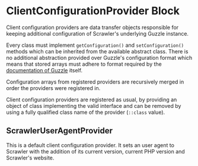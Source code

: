 # ClientConfigurationProvider Block
Client configuration providers are data transfer objects responsible
for keeping additional configuration of Scrawler's underlying Guzzle
instance.

Every class must implement `getConfiguration()` and `setConfiguration()`
methods which can be inherited from the available abstract class. There
is no additional abstraction provided over Guzzle's configuration format
which means that stored arrays must adhere to format required by the
[documentation of Guzzle][guzzle-docs] itself.

Configuration arrays from registered providers are recursively merged
in order the providers were registered in.

Client configuration providers are registered as usual, by providing
an object of class implementing the valid interface and can be removed
by using a fully qualified class name of the provider (`::class` value).

## ScrawlerUserAgentProvider
This is a default client configuration provider. It sets an user agent
to Scrawler with the addition of its current version, current PHP version
and Scrawler's website.

[guzzle-docs]: http://docs.guzzlephp.org/en/stable/request-options.html
